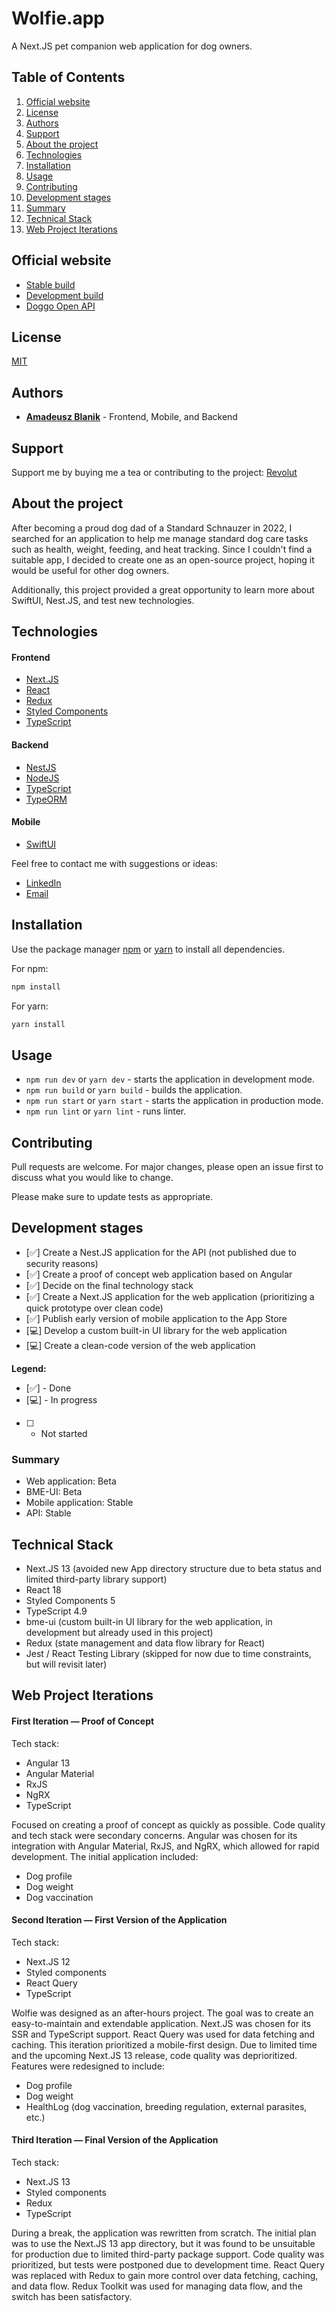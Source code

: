 # Wolfie.app
A Next.JS pet companion web application for dog owners.

## Table of Contents
1. [Official website](#official-website)
2. [License](#license)
3. [Authors](#authors)
4. [Support](#support)
5. [About the project](#about-the-project)
6. [Technologies](#technologies)
7. [Installation](#installation)
8. [Usage](#usage)
9. [Contributing](#contributing)
10. [Development stages](#development-stages)
11. [Summary](#summary)
12. [Technical Stack](#technical-stack)
13. [Web Project Iterations](#web-project-iterations)

## Official website
* [Stable build](https://wolfie.app)
* [Development build](https://next.wolfie.app)
* [Doggo Open API](https://api.wolfie.app)

## License
[MIT](https://choosealicense.com/licenses/mit/)

## Authors
* [**Amadeusz Blanik**](https://blanik.me) - Frontend, Mobile, and Backend

## Support
Support me by buying me a tea or contributing to the project:
[Revolut](https://revolut.me/blanik)

## About the project
After becoming a proud dog dad of a Standard Schnauzer in 2022, I searched for an application to help me manage standard dog care tasks such as health, weight, feeding, and heat tracking. Since I couldn't find a suitable app, I decided to create one as an open-source project, hoping it would be useful for other dog owners.

Additionally, this project provided a great opportunity to learn more about SwiftUI, Nest.JS, and test new technologies.

## Technologies
#### Frontend
* [Next.JS](https://nextjs.org/)
* [React](https://reactjs.org/)
* [Redux](https://redux.js.org/)
* [Styled Components](https://styled-components.com/)
* [TypeScript](https://www.typescriptlang.org/)

#### Backend
* [NestJS](https://nestjs.com/)
* [NodeJS](https://nodejs.org/en/)
* [TypeScript](https://www.typescriptlang.org/)
* [TypeORM](https://typeorm.io/#/)

#### Mobile
* [SwiftUI](https://developer.apple.com/xcode/swiftui/)

Feel free to contact me with suggestions or ideas:
- [LinkedIn](https://www.linkedin.com/in/amadeuszblanik/)
- [Email](mailto:amadeusz@blanik.me)

## Installation
Use the package manager [npm](https://www.npmjs.com/) or [yarn](https://yarnpkg.com) to install all dependencies.

For npm:

```bash
npm install
```

For yarn:

```bash
yarn install
```

## Usage

* `npm run dev` or `yarn dev` - starts the application in development mode.
* `npm run build` or `yarn build` - builds the application.
* `npm run start` or `yarn start` - starts the application in production mode.
* `npm run lint` or `yarn lint` - runs linter.

## Contributing

Pull requests are welcome. For major changes, please open an issue first to discuss what you would like to change.

Please make sure to update tests as appropriate.

## Development stages
* [✅] Create a Nest.JS application for the API (not published due to security reasons)
* [✅] Create a proof of concept web application based on Angular
* [✅] Decide on the final technology stack
* [✅] Create a Next.JS application for the web application (prioritizing a quick prototype over clean code)
* [✅] Publish early version of mobile application to the App Store
* [💻] Develop a custom built-in UI library for the web application
* [💻] Create a clean-code version of the web application

**Legend:**
* [✅] - Done
* [💻] - In progress
* [ ] - Not started

### Summary
* Web application: Beta
* BME-UI: Beta
* Mobile application: Stable
* API: Stable

## Technical Stack
- Next.JS 13 (avoided new App directory structure due to beta status and limited third-party library support)
- React 18
- Styled Components 5
- TypeScript 4.9
- bme-ui (custom built-in UI library for the web application, in development but already used in this project)
- Redux (state management and data flow library for React)
- Jest / React Testing Library (skipped for now due to time constraints, but will revisit later)

## Web Project Iterations
#### First Iteration — Proof of Concept
Tech stack:
* Angular 13
* Angular Material
* RxJS
* NgRX
* TypeScript

Focused on creating a proof of concept as quickly as possible. Code quality and tech stack were secondary concerns. Angular was chosen for its integration with Angular Material, RxJS, and NgRX, which allowed for rapid development. The initial application included:

* Dog profile
* Dog weight
* Dog vaccination

#### Second Iteration — First Version of the Application
Tech stack:
* Next.JS 12
* Styled components
* React Query
* TypeScript

Wolfie was designed as an after-hours project. The goal was to create an easy-to-maintain and extendable application. Next.JS was chosen for its SSR and TypeScript support. React Query was used for data fetching and caching. This iteration prioritized a mobile-first design. Due to limited time and the upcoming Next.JS 13 release, code quality was deprioritized. Features were redesigned to include:

* Dog profile
* Dog weight
* HealthLog (dog vaccination, breeding regulation, external parasites, etc.)

#### Third Iteration — Final Version of the Application
Tech stack:
* Next.JS 13
* Styled components
* Redux
* TypeScript

During a break, the application was rewritten from scratch. The initial plan was to use the Next.JS 13 app directory, but it was found to be unsuitable for production due to limited third-party package support. Code quality was prioritized, but tests were postponed due to development time. React Query was replaced with Redux to gain more control over data fetching, caching, and data flow. Redux Toolkit was used for managing data flow, and the switch has been satisfactory.
